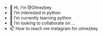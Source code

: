 - 👋 Hi, I’m @Olmezbey
- 👀 I’m interested in python
- 🌱 I’m currently learning python
- 💞️ I’m looking to collaborate on ...
- 📫 How to reach me instagram for olmezbey

<!---
Olmezbey/Olmezbey is a ✨ special ✨ repository because its `README.md` (this file) appears on your GitHub profile.
You can click the Preview link to take a look at your changes.
--->
